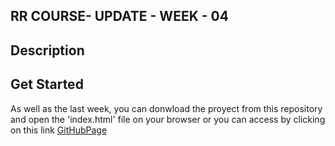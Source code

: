 ## RR COURSE- UPDATE - WEEK - 04

## Description



## Get Started
As well as the last week, you can donwload the proyect from this repository and open the 'index.html' file on your browser or you can access by clicking on this link [GitHubPage](https://vicenzomantilla.github.io/RR-DEV-VM-04/)